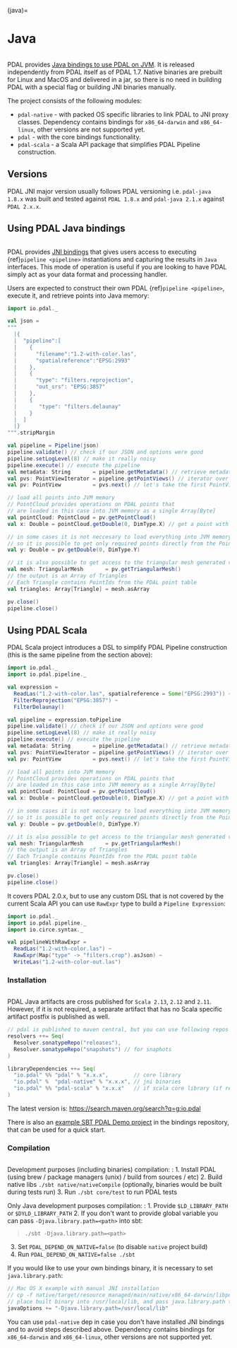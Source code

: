 (java)=

# Java

```{index} Java, JNI, Scala, Bindings
```

PDAL provides [Java bindings to use PDAL on JVM](https://github.com/PDAL/java). It is released independently from PDAL itself as of PDAL 1.7.
Native binaries are prebuilt for Linux and MacOS and delivered in a jar, so there is no need
in building PDAL with a special flag or building JNI binaries manually.

The project consists of the following modules:

- `pdal-native` - with packed OS specific libraries to link PDAL to JNI proxy classes. Dependency contains bindings for `x86_64-darwin` and `x86_64-linux`, other versions are not supported yet.
- `pdal` - with the core bindings functionality.
- `pdal-scala` - a Scala API package that simplifies PDAL Pipeline construction.

## Versions

PDAL JNI major version usually follows PDAL versioning i.e. `pdal-java 1.8.x` was
built and tested against `PDAL 1.8.x` and `pdal-java 2.1.x` against `PDAL 2.x.x`.

## Using PDAL Java bindings

```{index} Bindings, Java, Scala
```

PDAL provides [JNI bindings](https://docs.oracle.com/javase/8/docs/technotes/guides/jni/index.html)
that gives users access to executing
{ref}`pipeline <pipeline>` instantiations and capturing the results
in `Java` interfaces.
This mode of operation is useful if you are looking to have PDAL simply act as
your data format and processing handler.

Users are expected to construct their own PDAL {ref}`pipeline <pipeline>`,
execute it, and retrieve points into Java memory:

```scala
import io.pdal._

val json =
"""
  |{
  |  "pipeline":[
  |    {
  |      "filename":"1.2-with-color.las",
  |      "spatialreference":"EPSG:2993"
  |    },
  |    {
  |      "type": "filters.reprojection",
  |      "out_srs": "EPSG:3857"
  |    },
  |    {
  |       "type": "filters.delaunay"
  |    }
  |  ]
  |}
""".stripMargin

val pipeline = Pipeline(json)
pipeline.validate() // check if our JSON and options were good
pipeline.setLogLevel(8) // make it really noisy
pipeline.execute() // execute the pipeline
val metadata: String       = pipeline.getMetadata() // retrieve metadata
val pvs: PointViewIterator = pipeline.getPointViews() // iterator over PointViews
val pv: PointView          = pvs.next() // let's take the first PointView

// load all points into JVM memory
// PointCloud provides operations on PDAL points that
// are loaded in this case into JVM memory as a single Array[Byte]
val pointCloud: PointCloud = pv.getPointCloud()
val x: Double = pointCloud.getDouble(0, DimType.X) // get a point with PointId = 0 and only a single dimensions

// in some cases it is not neccesary to load everything into JVM memory
// so it is possible to get only required points directly from the PointView
val y: Double = pv.getDouble(0, DimType.Y)

// it is also possible to get access to the triangular mesh generated via PDAL
val mesh: TriangularMesh       = pv.getTriangularMesh()
// the output is an Array of Triangles
// Each Triangle contains PointIds from the PDAL point table
val triangles: Array[Triangle] = mesh.asArray

pv.close()
pipeline.close()
```

## Using PDAL Scala

PDAL Scala project introduces a DSL to simplify PDAL Pipeline construction (this is the same pipeline from the section above):

```scala
import io.pdal._
import io.pdal.pipeline._

val expression =
  ReadLas("1.2-with-color.las", spatialreference = Some("EPSG:2993")) ~
  FilterReprojection("EPSG:3857") ~
  FilterDelaunay()

val pipeline = expression.toPipeline
pipeline.validate() // check if our JSON and options were good
pipeline.setLogLevel(8) // make it really noisy
pipeline.execute() // execute the pipeline
val metadata: String       = pipeline.getMetadata() // retrieve metadata
val pvs: PointViewIterator = pipeline.getPointViews() // iterator over PointViews
val pv: PointView          = pvs.next() // let's take the first PointView

// load all points into JVM memory
// PointCloud provides operations on PDAL points that
// are loaded in this case into JVM memory as a single Array[Byte]
val pointCloud: PointCloud = pv.getPointCloud()
val x: Double = pointCloud.getDouble(0, DimType.X) // get a point with PointId = 0 and only a single dimensions

// in some cases it is not neccesary to load everything into JVM memory
// so it is possible to get only required points directly from the PointView
val y: Double = pv.getDouble(0, DimType.Y)

// it is also possible to get access to the triangular mesh generated via PDAL
val mesh: TriangularMesh       = pv.getTriangularMesh()
// the output is an Array of Triangles
// Each Triangle contains PointIds from the PDAL point table
val triangles: Array[Triangle] = mesh.asArray

pv.close()
pipeline.close()
```

It covers PDAL 2.0.x, but to use any custom DSL that is not covered by the
current Scala API you can use `RawExpr` type to build a `Pipeline Expression`:

```scala
import io.pdal._
import io.pdal.pipeline._
import io.circe.syntax._

val pipelineWithRawExpr =
  ReadLas("1.2-with-color.las") ~
  RawExpr(Map("type" -> "filters.crop").asJson) ~
  WriteLas("1.2-with-color-out.las")
```

### Installation

```{index} Install, Java, Scala
```

PDAL Java artifacts are cross published for `Scala 2.13`, `2.12` and `2.11`.
However, if it is not required, a separate artifact that has no Scala specific
artifact postfix is published as well.

```scala
// pdal is published to maven central, but you can use following repos in addition
resolvers ++= Seq(
  Resolver.sonatypeRepo("releases"),
  Resolver.sonatypeRepo("snapshots") // for snaphots
)

libraryDependencies ++= Seq(
  "io.pdal" %% "pdal" % "x.x.x",        // core library
  "io.pdal" %  "pdal-native" % "x.x.x", // jni binaries
  "io.pdal" %% "pdal-scala" % "x.x.x"   // if scala core library (if required)
)
```

The latest version is: <https://search.maven.org/search?q=g:io.pdal>

There is also an [example SBT PDAL Demo project](https://github.com/PDAL/java/tree/master/examples/pdal-jni) in the
bindings repository, that can be used for a quick start.

### Compilation

```{index} Compile, Java, Scala
```

Development purposes (including binaries) compilation:
: 1. Install PDAL (using brew / package managers (unix) / build from sources / etc)
  2. Build native libs `./sbt native/nativeCompile` (optionally, binaries would be built during tests run)
  3. Run `./sbt core/test` to run PDAL tests

Only Java development purposes compilation:
: 1. Provide `$LD_LIBRARY_PATH` or `$DYLD_LIBRARY_PATH`
  2. If you don't want to provide global variable you can pass `-Djava.library.path=<path>` into sbt:

  > `./sbt -Djava.library.path=<path>`

  3. Set `PDAL_DEPEND_ON_NATIVE=false` (to disable `native` project build)
  4. Run `PDAL_DEPEND_ON_NATIVE=false ./sbt`

If you would like to use your own bindings binary, it is necessary to set `java.library.path`:

```scala
// Mac OS X example with manual JNI installation
// cp -f native/target/resource_managed/main/native/x86_64-darwin/libpdaljni.2.1.dylib /usr/local/lib/libpdaljni.2.1.dylib
// place built binary into /usr/local/lib, and pass java.library.path to your JVM
javaOptions += "-Djava.library.path=/usr/local/lib"
```

You can use `pdal-native` dep in case you don't have installed JNI bindings and to avoid steps described above.
Dependency contains bindings for `x86_64-darwin` and `x86_64-linux`, other versions are not supported yet.
